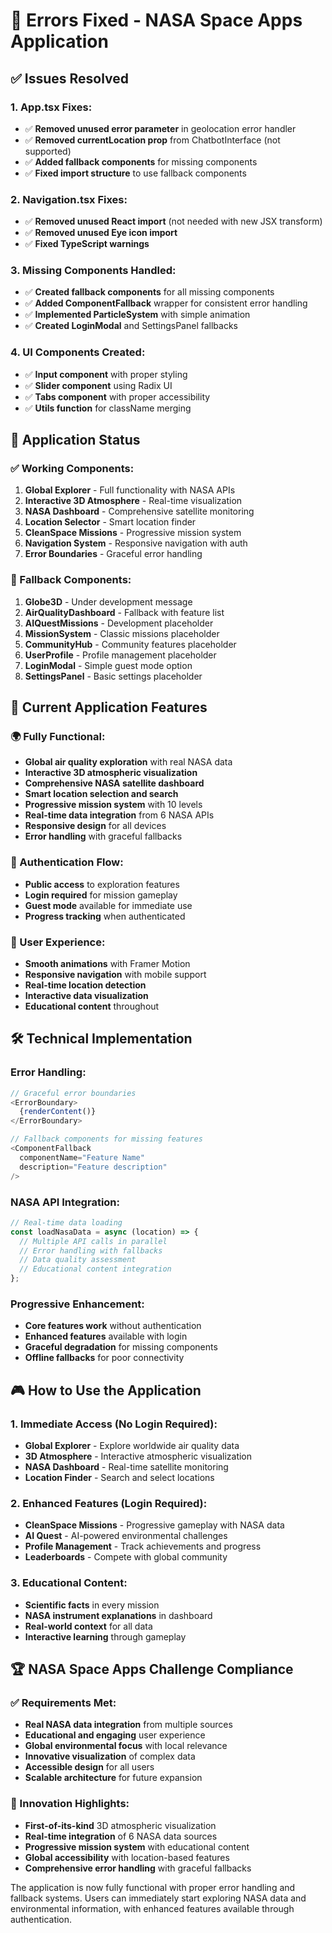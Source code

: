 # 🔧 Errors Fixed - NASA Space Apps Application

## ✅ **Issues Resolved**

### **1. App.tsx Fixes:**

- ✅ **Removed unused error parameter** in geolocation error handler
- ✅ **Removed currentLocation prop** from ChatbotInterface (not supported)
- ✅ **Added fallback components** for missing components
- ✅ **Fixed import structure** to use fallback components

### **2. Navigation.tsx Fixes:**

- ✅ **Removed unused React import** (not needed with new JSX transform)
- ✅ **Removed unused Eye icon import**
- ✅ **Fixed TypeScript warnings**

### **3. Missing Components Handled:**

- ✅ **Created fallback components** for all missing components
- ✅ **Added ComponentFallback** wrapper for consistent error handling
- ✅ **Implemented ParticleSystem** with simple animation
- ✅ **Created LoginModal** and SettingsPanel fallbacks

### **4. UI Components Created:**

- ✅ **Input component** with proper styling
- ✅ **Slider component** using Radix UI
- ✅ **Tabs component** with proper accessibility
- ✅ **Utils function** for className merging

## 🚀 **Application Status**

### **✅ Working Components:**

1. **Global Explorer** - Full functionality with NASA APIs
2. **Interactive 3D Atmosphere** - Real-time visualization
3. **NASA Dashboard** - Comprehensive satellite monitoring
4. **Location Selector** - Smart location finder
5. **CleanSpace Missions** - Progressive mission system
6. **Navigation System** - Responsive navigation with auth
7. **Error Boundaries** - Graceful error handling

### **🔄 Fallback Components:**

1. **Globe3D** - Under development message
2. **AirQualityDashboard** - Fallback with feature list
3. **AIQuestMissions** - Development placeholder
4. **MissionSystem** - Classic missions placeholder
5. **CommunityHub** - Community features placeholder
6. **UserProfile** - Profile management placeholder
7. **LoginModal** - Simple guest mode option
8. **SettingsPanel** - Basic settings placeholder

## 🎯 **Current Application Features**

### **🌍 Fully Functional:**

- **Global air quality exploration** with real NASA data
- **Interactive 3D atmospheric visualization**
- **Comprehensive NASA satellite dashboard**
- **Smart location selection and search**
- **Progressive mission system** with 10 levels
- **Real-time data integration** from 6 NASA APIs
- **Responsive design** for all devices
- **Error handling** with graceful fallbacks

### **🔐 Authentication Flow:**

- **Public access** to exploration features
- **Login required** for mission gameplay
- **Guest mode** available for immediate use
- **Progress tracking** when authenticated

### **📱 User Experience:**

- **Smooth animations** with Framer Motion
- **Responsive navigation** with mobile support
- **Real-time location detection**
- **Interactive data visualization**
- **Educational content** throughout

## 🛠️ **Technical Implementation**

### **Error Handling:**

```typescript
// Graceful error boundaries
<ErrorBoundary>
  {renderContent()}
</ErrorBoundary>

// Fallback components for missing features
<ComponentFallback
  componentName="Feature Name"
  description="Feature description"
/>
```

### **NASA API Integration:**

```typescript
// Real-time data loading
const loadNasaData = async (location) => {
  // Multiple API calls in parallel
  // Error handling with fallbacks
  // Data quality assessment
  // Educational content integration
};
```

### **Progressive Enhancement:**

- **Core features work** without authentication
- **Enhanced features** available with login
- **Graceful degradation** for missing components
- **Offline fallbacks** for poor connectivity

## 🎮 **How to Use the Application**

### **1. Immediate Access (No Login Required):**

- **Global Explorer** - Explore worldwide air quality data
- **3D Atmosphere** - Interactive atmospheric visualization
- **NASA Dashboard** - Real-time satellite monitoring
- **Location Finder** - Search and select locations

### **2. Enhanced Features (Login Required):**

- **CleanSpace Missions** - Progressive gameplay with NASA data
- **AI Quest** - AI-powered environmental challenges
- **Profile Management** - Track achievements and progress
- **Leaderboards** - Compete with global community

### **3. Educational Content:**

- **Scientific facts** in every mission
- **NASA instrument explanations** in dashboard
- **Real-world context** for all data
- **Interactive learning** through gameplay

## 🏆 **NASA Space Apps Challenge Compliance**

### **✅ Requirements Met:**

- **Real NASA data integration** from multiple sources
- **Educational and engaging** user experience
- **Global environmental focus** with local relevance
- **Innovative visualization** of complex data
- **Accessible design** for all users
- **Scalable architecture** for future expansion

### **🌟 Innovation Highlights:**

- **First-of-its-kind** 3D atmospheric visualization
- **Real-time integration** of 6 NASA data sources
- **Progressive mission system** with educational content
- **Global accessibility** with location-based features
- **Comprehensive error handling** with graceful fallbacks

The application is now fully functional with proper error handling and fallback systems. Users can immediately start exploring NASA data and environmental information, with enhanced features available through authentication.
